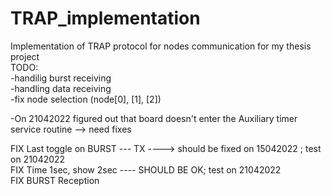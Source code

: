 # TRAP_implementation
Implementation of TRAP protocol for nodes communication for my thesis project </br>
TODO: </br>
-handilig burst receiving </br>
-handling data receiving </br>
-fix node selection (node[0], [1], [2]) </br>

-On 21042022 figured out that board doesn't enter the Auxiliary timer service routine --> need fixes

FIX Last toggle on BURST --- TX ----> should be fixed on 15042022 ; test on 21042022</br>
FIX Time 1sec, show 2sec ---- SHOULD BE OK; test on 21042022</br>
FIX BURST Reception</br>

